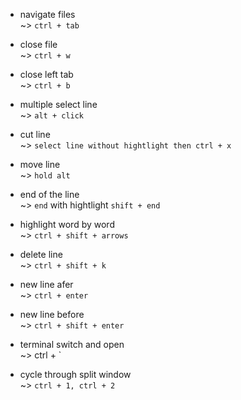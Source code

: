 * navigate files  
~> `ctrl + tab`  

* close file  
~> `ctrl + w`  

* close left tab  
~> `ctrl + b`  

* multiple select line  
~> `alt + click`  

* cut line  
~> `select line without hightlight then ctrl + x`  

* move line  
~> `hold alt`

* end of the line  
~> `end` with hightlight `shift + end`

* highlight word by word  
~> `ctrl + shift + arrows`

* delete line  
~> `ctrl + shift + k`

* new line afer  
~> `ctrl + enter`

* new line before  
~> `ctrl + shift + enter`

* terminal switch and open  
~> ctrl  + `

* cycle through split window  
~> `ctrl + 1, ctrl + 2`